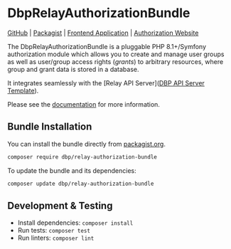 # DbpRelayAuthorizationBundle

[GitHub](https://github.com/digital-blueprint/relay-authorization-bundle) |
[Packagist](https://packagist.org/packages/dbp/relay-authorization-bundle) |
[Frontend Application](https:/github.com/{{app-path}}) |
[Authorization Website](https://mywebsite.org/site/software/authorization.html)

The DbpRelayAuthorizationBundle is a pluggable PHP 8.1+/Symfony authorization module which allows you to create
and manage user groups as well as user/group access rights (_grants_) to arbitrary resources,
where group and grant data is stored in a database. 

It integrates seamlessly with the [Relay API Server]([DBP API Server Template](https://packagist.org/packages/dbp/relay-server-template)).

Please see the [documentation](./docs) for more information.

## Bundle Installation

You can install the bundle directly from [packagist.org](https://packagist.org/packages/dbp/relay-authorization-bundle).

```bash
composer require dbp/relay-authorization-bundle
```

To update the bundle and its dependencies:
```bash
composer update dbp/relay-authorization-bundle
```

## Development & Testing

* Install dependencies: `composer install`
* Run tests: `composer test`
* Run linters: `composer lint`
